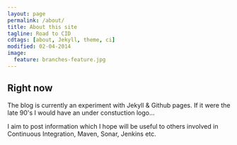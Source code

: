 ```yaml
---
layout: page
permalink: /about/
title: About this site
tagline: Road to CID
cdtags: [about, Jekyll, theme, ci]
modified: 02-04-2014
image:
  feature: branches-feature.jpg
---
```

## Right now

The blog is currently an experiment with Jekyll & Github pages. If it were the late 90's I would have an under constuction logo...

I aim to post information which I hope will be useful to others involved in Continuous Integration, Maven, Sonar, Jenkins etc.

